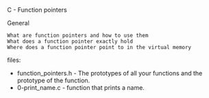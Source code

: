 C - Function pointers

General

    What are function pointers and how to use them
    What does a function pointer exactly hold
    Where does a function pointer point to in the virtual memory

files:

- function_pointers.h - The prototypes of all your functions and the prototype of the function.
- 0-print_name.c - function that prints a name.
